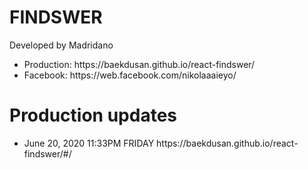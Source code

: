 # FINDSWER 
Developed by Madridano

<ul>
    <li>Production: https://baekdusan.github.io/react-findswer/</li>
    <li>Facebook: https://web.facebook.com/nikolaaaieyo/</li>
</ul>

<h1>Production updates</h1>
<ul>
    <li>June 20, 2020 11:33PM FRIDAY https://baekdusan.github.io/react-findswer/#/</li>
</ul>

